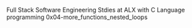Full Stack Software Engineering Stdies at ALX with C Language programming 0x04-more_functions_nested_loops
